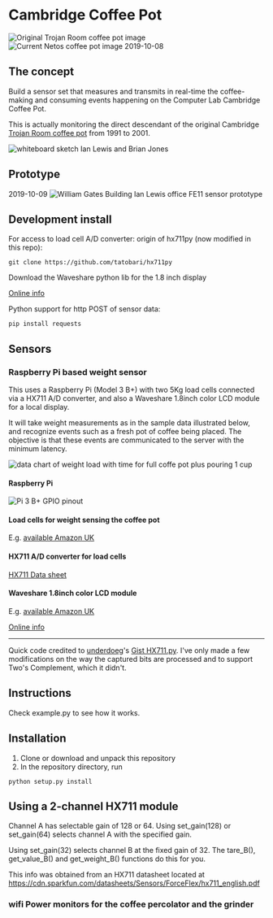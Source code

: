 # Cambridge Coffee Pot

![Original Trojan Room coffee pot image](images/Trojan_Room_coffee_pot_xcoffee.png)
![Current Netos coffee pot image 2019-10-08](images/kitchen.jpg)


## The concept

Build a sensor set that measures and transmits in real-time the coffee-making
and consuming events happening on the Computer Lab Cambridge Coffee Pot.

This is actually monitoring the direct descendant of the original
Cambridge [Trojan Room coffee pot](https://en.wikipedia.org/wiki/Trojan_Room_coffee_pot)
from 1991 to 2001.

![whiteboard sketch Ian Lewis and Brian Jones](images/whiteboard_design.jpg)

## Prototype

2019-10-09
![William Gates Building Ian Lewis office FE11 sensor prototype](images/prototype.jpg)

## Development install

For access to load cell A/D converter: origin of hx711py (now modified in this repo):

```
git clone https://github.com/tatobari/hx711py
```

Download the Waveshare python lib for the 1.8 inch display

[Online info](https://www.waveshare.com/wiki/1.8inch_LCD_Module)

Python support for http POST of sensor data:

```
pip install requests
```

## Sensors

### Raspberry Pi based weight sensor

This uses a Raspberry Pi (Model 3 B+) with two 5Kg load cells connected via
a HX711 A/D converter, and also a Waveshare 1.8inch color LCD module for a
local display.

It will take weight measurements as in the sample data illustrated below, and recognize events
such as a fresh pot of coffee being placed. The objective is that these events are communicated
to the server with the minimum latency.

![data chart of weight load with time for full coffe pot plus pouring 1 cup](data/sample_weights_fill_plus_1_cup.png)

#### Raspberry Pi

![Pi 3 B+ GPIO pinout](raspberry_pi/gpio.png)

#### Load cells for weight sensing the coffee pot

E.g. [available Amazon UK](https://www.amazon.co.uk/gp/product/B07GRGT3C3)

#### HX711 A/D converter for load cells

[HX711 Data sheet](hx711/hx711_english.pdf)

#### Waveshare 1.8inch color LCD module

E.g. [available Amazon UK](https://www.amazon.co.uk/Waveshare-1-8inch-LCD-Module/dp/B077YFTMVT)

[Online info](https://www.waveshare.com/wiki/1.8inch_LCD_Module)

----
Quick code credited to [underdoeg](https://github.com/underdoeg/)'s [Gist HX711.py](https://gist.github.com/underdoeg/98a38b54f889fce2b237).
I've only made a few modifications on the way the captured bits are processed and to support Two's Complement, which it didn't.

Instructions
------------
Check example.py to see how it works.

Installation
------------
1. Clone or download and unpack this repository
2. In the repository directory, run
```
python setup.py install
```

Using a 2-channel HX711 module
------------------------------
Channel A has selectable gain of 128 or 64.  Using set_gain(128) or set_gain(64)
selects channel A with the specified gain.

Using set_gain(32) selects channel B at the fixed gain of 32.  The tare_B(),
get_value_B() and get_weight_B() functions do this for you.

This info was obtained from an HX711 datasheet located at
https://cdn.sparkfun.com/datasheets/Sensors/ForceFlex/hx711_english.pdf

### wifi Power monitors for the coffee percolator and the grinder


